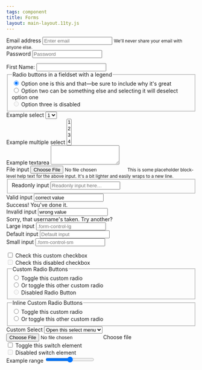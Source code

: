 ```yaml
---
tags: component
title: Forms
layout: main-layout.11ty.js
---
```


<form>
    <div class="form-group">
        <label for="exampleInputEmail1" class="label-required">Email address</label>
        <input type="email" required autocomplete="email" class="form-control" id="exampleInputEmail1"
            aria-describedby="emailHelp" placeholder="Enter email">
        <small id="emailHelp" class="form-text text-muted">We'll never share your email with anyone else.</small>
    </div>
    <div class="form-group">
        <label for="exampleInputPassword1" class="label-required">Password</label>
        <input type="password" required autocomplete="current-password" class="form-control" id="exampleInputPassword1"
            placeholder="Password">
    </div>
</form>

<div class="form-group">
<label for="fname">First Name:</label>
<input type="text" name="fname" id="fname" class="form-control">
</div>

<fieldset class="form-group">
    <legend>Radio buttons in a fieldset with a legend</legend>
    <div class="form-check">
        <label class="form-check-label">
            <input type="radio" class="form-check-input" name="optionsRadios" id="optionsRadios1" value="option1"
                checked="">
            Option one is this and that—be sure to include why it's great
        </label>
    </div>
    <div class="form-check">
        <label class="form-check-label">
            <input type="radio" class="form-check-input" name="optionsRadios" id="optionsRadios2" value="option2">
            Option two can be something else and selecting it will deselect option one
        </label>
    </div>
    <div class="form-check disabled">
        <label class="form-check-label">
            <input type="radio" class="form-check-input" name="optionsRadios" id="optionsRadios3" value="option3"
                disabled="">
            Option three is disabled
        </label>
    </div>
</fieldset>

<form>
  <div class="form-group">
    <label for="exampleSelect1">Example select</label>
      <select class="form-control" id="exampleSelect1">
        <option>1</option>
        <option>2</option>
        <option>3</option>
        <option>4</option>
      </select>
  </div>

  <div class="form-group">
    <label for="exampleSelect2">Example multiple select</label>
      <select multiple="" class="form-control" id="exampleSelect2">
        <option>1</option>
        <option>2</option>
        <option>3</option>
        <option>4</option>
        <option>5</option>
      </select>
  </div>
                
  <div class="form-group">
    <label for="exampleTextarea">Example textarea</label>
    <textarea class="form-control" id="exampleTextarea" rows="3"></textarea>
  </div>
                
  <div class="form-group">
    <label for="exampleInputFile">File input</label>
    <input type="file" class="form-control-file" id="exampleInputFile" aria-describedby="fileHelp">
    <small id="fileHelp" class="form-text text-muted">This is some placeholder block-level help text for the above input. It's a bit lighter and easily wraps to a new line. </small>
  </div>
                
  <div class="form-group">
    <fieldset>
     <label class="control-label" for="readOnlyInput">Readonly input</label>
     <input class="form-control" id="readOnlyInput" type="text" placeholder="Readonly input here…" readonly="">
    </fieldset>
  </div>
                
  <div class="form-group has-success">
    <label class="form-control-label" for="inputValid">Valid input</label>
    <input type="text" value="correct value" class="form-control is-valid" id="inputValid">
    <div class="valid-feedback">Success! You've done it.</div>
  </div>

  <div class="form-group has-danger">
    <label class="form-control-label" for="inputInvalid">Invalid input</label>
    <input type="text" value="wrong value" class="form-control is-invalid" id="inputInvalid">
    <div class="invalid-feedback">Sorry, that username's taken. Try another?</div>
  </div>

  <div class="form-group">
    <label class="col-form-label col-form-label-lg" for="inputLarge">Large input</label>
    <input class="form-control form-control-lg" type="text" placeholder=".form-control-lg" id="inputLarge">
  </div>

  <div class="form-group">
    <label class="col-form-label" for="inputDefault">Default input</label>
    <input type="text" class="form-control" placeholder="Default input" id="inputDefault">
  </div>

  <div class="form-group">
    <label class="col-form-label col-form-label-sm" for="inputSmall">Small input</label>
    <input class="form-control form-control-sm" type="text" placeholder=".form-control-sm" id="inputSmall">
  </div>
</form>

<form>
  <div class="custom-control custom-checkbox">
      <input type="checkbox" class="custom-control-input" id="customCheck1">
      <label class="custom-control-label" for="customCheck1">Check this custom checkbox</label>
  </div>
  <div class="custom-control custom-checkbox">
      <input type="checkbox" class="custom-control-input" id="customCheckDisabled" disabled>
      <label class="custom-control-label" for="customCheckDisabled">Check this disabled checkbox</label>
  </div>
  <fieldset>
      <legend>Custom Radio Buttons</legend>
      <div class="custom-control custom-radio">
          <input type="radio" id="customRadio1" name="customRadio" class="custom-control-input">
          <label class="custom-control-label" for="customRadio1">Toggle this custom radio</label>
      </div>
      <div class="custom-control custom-radio">
          <input type="radio" id="customRadio2" name="customRadio" class="custom-control-input">
          <label class="custom-control-label" for="customRadio2">Or toggle this other custom radio</label>
      </div>
      <div class="custom-control custom-radio">
          <input type="radio" id="radio3" name="customRadio" id="customRadioDisabled"
              class="custom-control-input" disabled>
          <label class="custom-control-label" for="customRadioDisabled">Disabled Radio Button</label>
      </div>
  </fieldset>
  <fieldset>
      <legend>Inline Custom Radio Buttons</legend>
      <div class="custom-control custom-radio custom-control-inline">
          <input type="radio" id="customRadioInline1" name="customRadioInline1"
              class="custom-control-input">
          <label class="custom-control-label" for="customRadioInline1">Toggle this custom radio</label>
      </div>
      <div class="custom-control custom-radio custom-control-inline">
          <input type="radio" id="customRadioInline2" name="customRadioInline1"
              class="custom-control-input">
          <label class="custom-control-label" for="customRadioInline2">Or toggle this other custom
              radio</label>
      </div>
  </fieldset>
  <div class="form-group">
      <label for="customSelect">Custom Select</label>
      <select id="customSelect" class="custom-select">
          <option selected>Open this select menu</option>
          <option value="1">One</option>
          <option value="2">Two</option>
          <option value="3">Three</option>
      </select>
  </div>
  <div class="custom-file">
      <input type="file" class="custom-file-input" id="customFile">
      <label class="custom-file-label" for="customFile">Choose file</label>
  </div>
  <div class="custom-control custom-switch">
      <input type="checkbox" class="custom-control-input" id="customSwitch1">
      <label class="custom-control-label" for="customSwitch1">Toggle this switch element</label>
  </div>
  <div class="custom-control custom-switch">
      <input type="checkbox" class="custom-control-input" disabled id="customSwitch2">
      <label class="custom-control-label" for="customSwitch2">Disabled switch element</label>
  </div>
  <div class="form-group">
      <label for="customRange1">Example range</label>
      <input type="range" class="custom-range" id="customRange1">
  </div>
</form>
